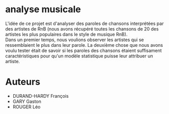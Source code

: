 # analyse musicale
L'idée de ce projet est d'analyser des paroles de chansons interprétées par des artistes de RnB (nous avons récupéré toutes les chansons de 20 des artistes les plus populaires dans le style de musique RnB).  
Dans un premier temps, nous voulions observer les artistes qui se ressemblaient le plus dans leur parole. La deuxième chose que nous avons voulu tester était de savoir si les paroles des chansons étaient suffisament caractéristiques pour qu'un modèle statistique puisse leur attribuer un artiste.
# Auteurs
* DURAND-HARDY François
* GARY Gaston
* ROUGER Léo
